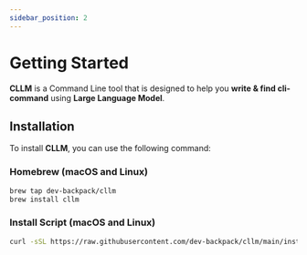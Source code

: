 ```yaml
---
sidebar_position: 2
---
```


# Getting Started

**CLLM** is a Command Line tool that is designed to help you **write & find cli-command** using **Large Language Model**.

## Installation

To install **CLLM**, you can use the following command:

### Homebrew (macOS and Linux)

```bash
brew tap dev-backpack/cllm
brew install cllm
```

### Install Script (macOS and Linux)

```bash
curl -sSL https://raw.githubusercontent.com/dev-backpack/cllm/main/install.sh | sh
```